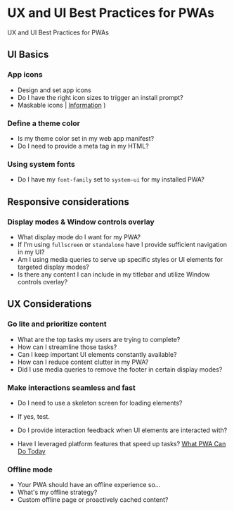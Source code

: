 # UX and UI Best Practices for PWAs
UX and UI Best Practices for PWAs

## UI Basics 

### App icons
- Design and set app icons 
- Do I have the right icon sizes to trigger an install prompt?
- Maskable icons | [Information](https://web.dev/maskable-icon/)
)

### Define a theme color

- Is my theme color set in my web app manifest?
- Do I need to provide a meta tag in my HTML?

### Using system fonts
- Do I have my `font-family` set to `system-ui` for my installed PWA?

## Responsive considerations 

### Display modes & Window controls overlay
- What display mode do I want for my PWA?
- If I'm using `fullscreen` or `standalone` have I provide sufficient navigation in my UI?
- Am I using media queries to serve up specific styles or UI elements for targeted display modes?
- Is there any content I can include in my titlebar and utilize Window controls overlay?

## UX Considerations 

### Go lite and prioritize content 
- What are the top tasks my users are trying to complete?
- How can I streamline those tasks?
- Can I keep important UI elements constantly available?
- How can I reduce content clutter in my PWA? 
- Did I use media queries to remove the footer in certain display modes?

### Make interactions seamless and fast 
- Do I need to use a skeleton screen for loading elements?
- If yes, test. 

- Do I provide interaction feedback when UI elements are interacted with?
- Have I leveraged platform features that speed up tasks? [What PWA Can Do Today](https://whatpwacando.today/)

### Offline mode

- Your PWA should have an offline experience so...
- What's my offline strategy?
- Custom offline page or proactively cached content?


